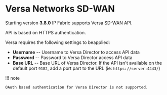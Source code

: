 # Versa Networks SD-WAN

Starting version **3.8.0** IP Fabric supports Versa SD-WAN API.

API is based on HTTPS authentication.

Versa requires the following settings to beapplied:

-   **Username** -- Username to Versa Director to access API data
-   **Password** -- Password to Versa Director access API data
-   **Base URL** -- Base URL of Versa Director. If the API isn't available on
    the default port `9182`, add a port part to the URL (ie: `https://server:4443/`)

!!! note

    OAuth based authentication for Versa Director is not supported.

